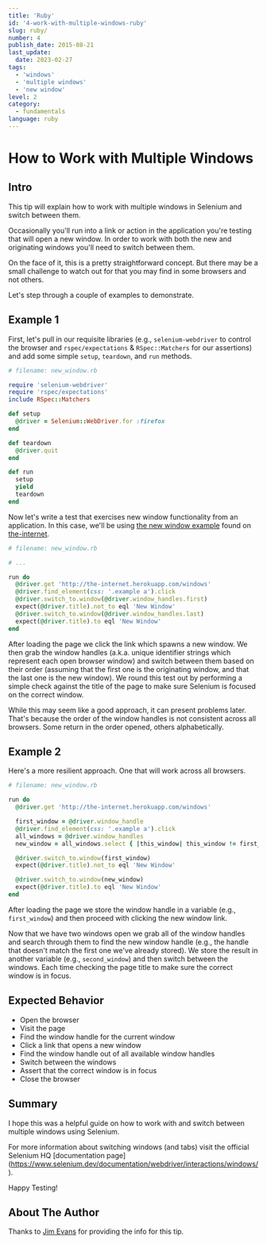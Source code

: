 ```yaml
---
title: 'Ruby'
id: '4-work-with-multiple-windows-ruby'
slug: ruby/
number: 4
publish_date: 2015-08-21
last_update:
  date: 2023-02-27
tags:
  - 'windows'
  - 'multiple windows'
  - 'new window'
level: 2
category:
  - fundamentals
language: ruby
---
```


# How to Work with Multiple Windows

## Intro

This tip will explain how to work with multiple windows in Selenium and switch between them.

Occasionally you'll run into a link or action in the application you're testing that will open a new window. In order to work with both the new and originating windows you'll need to switch between them.

On the face of it, this is a pretty straightforward concept. But there may be a small challenge to watch out for that you may find in some browsers and not others.

Let's step through a couple of examples to demonstrate.

## Example 1

First, let's pull in our requisite libraries (e.g., `selenium-webdriver` to control the browser and `rspec/expectations` & `RSpec::Matchers` for our assertions) and add some simple `setup`, `teardown`, and `run` methods.

```ruby
# filename: new_window.rb

require 'selenium-webdriver'
require 'rspec/expectations'
include RSpec::Matchers

def setup
  @driver = Selenium::WebDriver.for :firefox
end

def teardown
  @driver.quit
end

def run
  setup
  yield
  teardown
end
```

Now let's write a test that exercises new window functionality from an application. In this case, we'll be using [the new window example](http://the-internet.herokuapp.com/windows) found on [the-internet](https://github.com/tourdedave/the-internet).

```ruby
# filename: new_window.rb

# ...

run do
  @driver.get 'http://the-internet.herokuapp.com/windows'
  @driver.find_element(css: '.example a').click
  @driver.switch_to.window(@driver.window_handles.first)
  expect(@driver.title).not_to eql 'New Window'
  @driver.switch_to.window(@driver.window_handles.last)
  expect(@driver.title).to eql 'New Window'
end
```

After loading the page we click the link which spawns a new window. We then grab the window handles (a.k.a. unique identifier strings which represent each open browser window) and switch between them based on their order (assuming that the first one is the originating window, and that the last one is the new window). We round this test out by performing a simple check against the title of the page to make sure Selenium is focused on the correct window.

While this may seem like a good approach, it can present problems later. That's because the order of the window handles is not consistent across all browsers. Some return in the order opened, others alphabetically.

## Example 2

Here's a more resilient approach. One that will work across all browsers.

```ruby
# filename: new_window.rb

run do
  @driver.get 'http://the-internet.herokuapp.com/windows'

  first_window = @driver.window_handle
  @driver.find_element(css: '.example a').click
  all_windows = @driver.window_handles
  new_window = all_windows.select { |this_window| this_window != first_window }

  @driver.switch_to.window(first_window)
  expect(@driver.title).not_to eql 'New Window'

  @driver.switch_to.window(new_window)
  expect(@driver.title).to eql 'New Window'
end
```

After loading the page we store the window handle in a variable (e.g., `first_window`) and then proceed with clicking the new window link.

Now that we have two windows open we grab all of the window handles and search through them to find the new window handle (e.g., the handle that doesn't match the first one we've already stored). We store the result in another variable (e.g., `second_window`) and then switch between the windows. Each time checking the page title to make sure the correct window is in focus.

## Expected Behavior

+ Open the browser
+ Visit the page
+ Find the window handle for the current window
+ Click a link that opens a new window
+ Find the window handle out of all available window handles
+ Switch between the windows
+ Assert that the correct window is in focus
+ Close the browser

## Summary

I hope this was a helpful guide on how to work with and switch between multiple windows using Selenium.

For more information about switching windows (and tabs) visit the official Selenium HQ [documentation page] (https://www.selenium.dev/documentation/webdriver/interactions/windows/).

Happy Testing!

## About The Author

Thanks to [Jim Evans](https://twitter.com/jimevansmusic) for providing the info for this tip.
